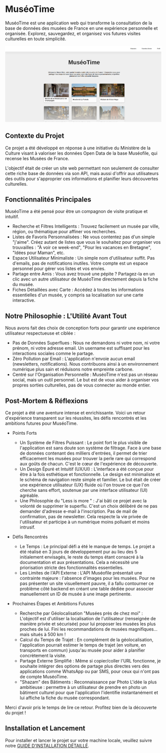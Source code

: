 
# MuséoTime
MuséoTime est une application web qui transforme la consultation de la base de données des musées de France en une expérience personnelle et organisée. Explorez, sauvegardez, et organisez vos futures visites culturelles en toute simplicité.

![Image de MuséoTime](https://github.com/MeyDetour/museoTime/blob/master/public/Screenshot%20from%202025-10-17%2012-07-48.png)

## Contexte du Projet
Ce projet a été développé en réponse à une initiative du Ministère de la Culture visant à valoriser les données Open Data de la base Muséofile, qui recense les Musées de France.

L'objectif était de créer un site web permettant non seulement de consulter cette riche base de données via son API, mais aussi d'offrir aux utilisateurs des outils pour s'approprier ces informations et planifier leurs découvertes culturelles.

## Fonctionnalités Principales

MuséoTime a été pensé pour être un compagnon de visite pratique et intuitif.

* Recherche et Filtres Intelligents : Trouvez facilement un musée par ville, région, ou thématique pour affiner vos recherches.
* Listes de Favoris Personnalisées : Ne vous contentez pas d'un simple "j'aime". Créez autant de listes que vous le souhaitez pour organiser vos trouvailles : "À voir ce week-end", "Pour les vacances en Bretagne", "Idées pour Maman", etc.
* Espace Utilisateur Minimaliste : Un simple nom d'utilisateur suffit. Pas d'emails, pas de notifications inutiles. Votre compte est un espace personnel pour gérer vos listes et vos envies.
* Partage entre Amis : Vous avez trouvé une pépite ? Partagez-la en un clic avec un autre utilisateur de MuséoTime directement depuis la fiche du musée.
* Fiches Détaillées avec Carte : Accédez à toutes les informations essentielles d'un musée, y compris sa localisation sur une carte interactive.

## Notre Philosophie : L'Utilité Avant Tout

Nous avons fait des choix de conception forts pour garantir une expérience utilisateur respectueuse et ciblée :
* Pas de Données Superflues : Nous ne demandons ni votre nom, ni votre prénom, ni votre adresse email. Un username est suffisant pour les interactions sociales comme le partage.
* Zéro Pollution par Email : L'application n'envoie aucun email (newsletters, notifications). Nous contribuons ainsi à un environnement numérique plus sain et réduisons notre empreinte carbone.
* Centré sur l'Organisation Personnelle : MuséoTime n'est pas un réseau social, mais un outil personnel. Le but est de vous aider à organiser vos propres sorties culturelles, pas de vous connecter au monde entier.


## Post-Mortem & Réflexions
Ce projet a été une aventure intense et enrichissante. Voici un retour d'expérience transparent sur les réussites, les défis rencontrés et les ambitions futures pour MuséoTime.

* Points Forts
    + Un Système de Filtres Puissant : Le point fort le plus visible de l'application est sans doute son système de filtrage. Face à une base de données contenant des milliers d'entrées, il permet de trier efficacement les musées pour trouver la perle rare qui correspond aux goûts de chacun. C'est le cœur de l'expérience de découverte.
    + Un Design Épuré et Intuitif (UX/UI) : L'interface a été conçue pour être à la fois esthétique et fonctionnelle. Le design est minimaliste et le schéma de navigation reste simple et familier. Le but était de créer une expérience utilisateur (UX) fluide où l'on trouve ce que l'on cherche sans effort, soutenue par une interface utilisateur (UI) agréable.
    + Une Philosophie du "Less is more " : J'ai bâti ce projet avec la volonté de supprimer le superflu. C'est un choix délibéré de ne pas demander d'adresse e-mail à l'inscription. Pas de mail de confirmation, pas de newsletter. Cela respecte la vie privée de l'utilisateur et participe à un numérique moins polluant et moins intrusif.

* Défis Rencontrés
  + Le Temps : Le principal défi a été le manque de temps. Le projet a été réalisé en 3 jours de développement pur au lieu des 5 initialement envisagés, le reste du temps étant consacré à la documentation et aux présentations. Cela a nécessité une priorisation stricte des fonctionnalités essentielles.
  + Les Limites de l'API Externe : L'API Muséofile présentait une contrainte majeure : l'absence d'images pour les musées. Pour ne pas présenter un site visuellement pauvre, il a fallu contourner ce problème côté backend en créant une table dédiée pour associer manuellement un ID de musée à une image pertinente.

* Prochaines Étapes et Ambitions Futures
  + Recherche par Géolocalisation "Musées près de chez moi" : L'objectif est d'utiliser la localisation de l'utilisateur (renseignée de manière privée et sécurisée) pour lui proposer les musées les plus proches de lui. Fini les recommandations de musées magnifiques... mais situés à 500 km !
  + Calcul du Temps de Trajet : En complément de la géolocalisation, l'application pourrait estimer le temps de trajet (en voiture, en transports en commun) jusqu'au musée pour aider à planifier concrètement la visite.
  + Partage Externe Simplifié : Même si copier/coller l'URL fonctionne, je souhaite intégrer des options de partage plus directes vers des applications comme WhatsApp ou par SMS, pour ceux qui n'ont pas de compte MuséoTime.
  + "Shazam" des Bâtiments : Reconnaissance par Photo  L'idée la plus ambitieuse : permettre à un utilisateur de prendre en photo un bâtiment culturel pour que l'application l'identifie instantanément et lui affiche la fiche du musée correspondant.
  
Merci d'avoir pris le temps de lire ce retour. Profitez bien de la découverte du projet !


## Installation et Lancement
Pour installer et lancer le projet sur votre machine locale, veuillez suivre notre <a href="https://github.com/MeyDetour/museoTime/blob/master/installation.md">GUIDE D'INSTALLATION DÉTAILLÉ</a>.








